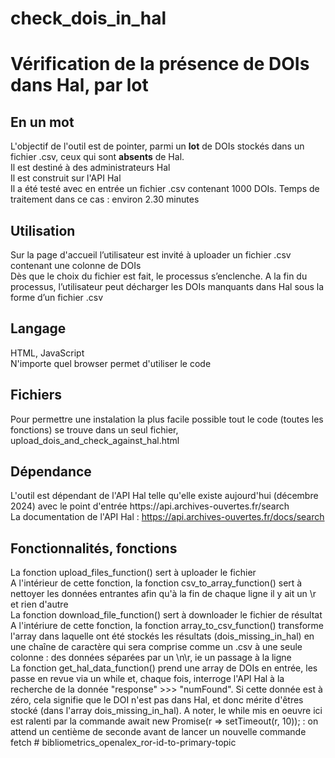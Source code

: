 # check_dois_in_hal
<h1>Vérification de la présence de DOIs dans Hal, par lot</h1>
<h2>En un mot</h2>
L'objectif de l'outil est de pointer, parmi un <b>lot</b> de DOIs stockés dans un fichier .csv, ceux  qui sont <b>absents</b> de Hal. 
<br/>
Il est destiné à des administrateurs Hal
<br/>
Il est construit sur l'API Hal
<br/>
Il a été testé avec en entrée un fichier .csv contenant 1000 DOIs. Temps de traitement dans ce cas : environ 2.30 minutes
<h2>Utilisation</h2>
Sur la page d'accueil l’utilisateur est invité à uploader un fichier .csv contenant une colonne de DOIs
<br/>
Dès que le choix du fichier est fait, le processus s’enclenche. A la fin du processus, l’utilisateur peut décharger les DOIs manquants dans Hal sous la forme d’un fichier .csv
<br/>
<h2>Langage</h2>
HTML, JavaScript<br/>
N'importe quel browser permet d'utiliser le code
<h2>Fichiers</h2>
Pour permettre une instalation la plus facile possible tout le code (toutes les fonctions) se trouve dans un seul fichier, upload_dois_and_check_against_hal.html
<h2>Dépendance</h2>
L'outil est dépendant de l'API Hal telle qu'elle existe aujourd'hui (décembre 2024) avec le point d'entrée https://api.archives-ouvertes.fr/search<br/>
La documentation de l'API Hal : <a href='https://api.archives-ouvertes.fr/docs/search' target='_blank'>https://api.archives-ouvertes.fr/docs/search</a>
<h2>Fonctionnalités, fonctions</h2>
La fonction upload_files_function() sert à uploader le fichier<br/>
A l'intérieur de cette fonction, la fonction csv_to_array_function() sert à nettoyer les données entrantes afin qu'à la fin de chaque ligne il y ait un \r et rien d'autre<br/>
La fonction download_file_function() sert à downloader le fichier de résultat<br/>
A l'intériure de cette fonction, la fonction array_to_csv_function() transforme l'array dans laquelle ont été stockés les résultats (dois_missing_in_hal) en une chaîne de caractère qui sera comprise comme un .csv à une seule colonne : des données séparées par un \n\r, ie un passage à la ligne<br/>
La fonction get_hal_data_function() prend une array de DOIs en entrée, les passe en revue via un while et, chaque fois, interroge l'API Hal à la recherche de la donnée "response" >>> "numFound". Si cette donnée est à zéro, cela signifie que le DOI n'est pas dans Hal, et donc mérite d'êtres stocké (dans l'array dois_missing_in_hal). A noter, le while mis en oeuvre ici est ralenti par la commande await new Promise(r => setTimeout(r, 10)); : on attend un centième de seconde avant de lancer un nouvelle commande fetch
# bibliometrics_openalex_ror-id-to-primary-topic
